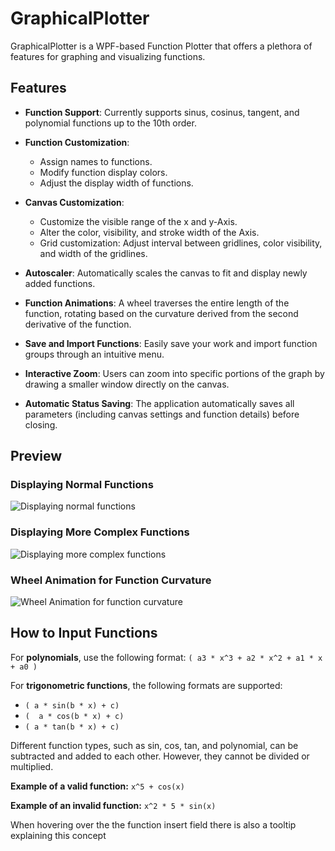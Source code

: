 # GraphicalPlotter

GraphicalPlotter is a WPF-based Function Plotter that offers a plethora of features for graphing and visualizing functions.

## Features

- **Function Support**: Currently supports sinus, cosinus, tangent, and polynomial functions up to the 10th order.
  
- **Function Customization**: 
  - Assign names to functions.
  - Modify function display colors.
  - Adjust the display width of functions.

- **Canvas Customization**:
  - Customize the visible range of the x and y-Axis.
  - Alter the color, visibility, and stroke width of the Axis.
  - Grid customization: Adjust interval between gridlines, color visibility, and width of the gridlines.

- **Autoscaler**: Automatically scales the canvas to fit and display newly added functions.

- **Function Animations**: A wheel traverses the entire length of the function, rotating based on the curvature derived from the second derivative of the function.

- **Save and Import Functions**: Easily save your work and import function groups through an intuitive menu.

- **Interactive Zoom**: Users can zoom into specific portions of the graph by drawing a smaller window directly on the canvas.

- **Automatic Status Saving**: The application automatically saves all parameters (including canvas settings and function details) before closing.

## Preview

### Displaying Normal Functions
![Displaying normal functions](https://github.com/Jensono/GraphicalPlotter/assets/121871613/b97ea63c-ac25-4b9c-aa5b-2a82cbb753d3)

### Displaying More Complex Functions
![Displaying more complex functions](https://github.com/Jensono/GraphicalPlotter/assets/121871613/736c3314-7c3c-4406-98da-8f165bf312cd)

### Wheel Animation for Function Curvature
![Wheel Animation for function curvature](https://github.com/Jensono/GraphicalPlotter/assets/121871613/660d509a-41bc-4190-898d-f846ea045a42)

## How to Input Functions

For **polynomials**, use the following format:
`( a3 * x^3 + a2 * x^2 + a1 * x + a0 )`

For **trigonometric functions**, the following formats are supported:
- `( a * sin(b * x) + c)`
- `(  a * cos(b * x) + c)`
- `( a * tan(b * x) + c)`

Different function types, such as sin, cos, tan, and polynomial, can be subtracted and added to each other. However, they cannot be divided or multiplied. 

**Example of a valid function:** 
`x^5 + cos(x)`

**Example of an invalid function:** 
`x^2 * 5 * sin(x)`

When hovering over the the function insert field there is also a tooltip explaining this concept




